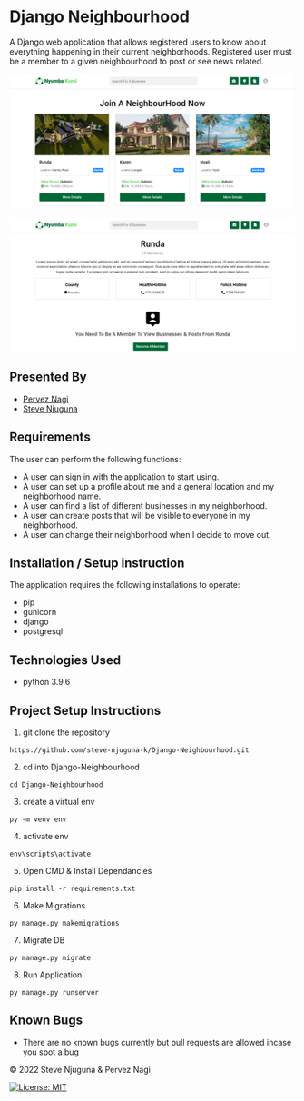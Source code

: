 # Django Neighbourhood
A Django web application that allows registered users to know about everything happening in their current neighborhoods. Registered user must be a member to a given neighbourhood to post or see news related.

![](https://github.com/steve-njuguna-k/Django-Neighbourhood/blob/master/Screenshots/Screenshot-1.PNG)

![](https://github.com/steve-njuguna-k/Django-Neighbourhood/blob/master/Screenshots/Screenshot-2.PNG)

## Presented By
- [Pervez Nagi](https://github.com/ismailPervez)
- [Steve Njuguna](https://github.com/steve-njuguna-k)

## Requirements
The user can perform the following functions:

- A user can sign in with the application to start using.
- A user can set up a profile about me and a general location and my neighborhood name.
- A user can find a list of different businesses in my neighborhood.
- A user can create posts that will be visible to everyone in my neighborhood.
- A user can change their neighborhood when I decide to move out.

## Installation / Setup instruction
The application requires the following installations to operate:
- pip
- gunicorn
- django
- postgresql

## Technologies Used
- python 3.9.6

## Project Setup Instructions
1) git clone the repository 
```
https://github.com/steve-njuguna-k/Django-Neighbourhood.git
```
2. cd into Django-Neighbourhood
```
cd Django-Neighbourhood
```
3. create a virtual env
```
py -m venv env
```
4. activate env
```
env\scripts\activate
```
5. Open CMD & Install Dependancies
```
pip install -r requirements.txt
```
6. Make Migrations
```
py manage.py makemigrations
```
7. Migrate DB
```
py manage.py migrate
```
8. Run Application
```
py manage.py runserver
```

## Known Bugs
- There are no known bugs currently but pull requests are allowed incase you spot a bug

© 2022 Steve Njuguna & Pervez Nagi

[![License: MIT](https://img.shields.io/badge/License-MIT-yellow.svg)](https://opensource.org/licenses/MIT)
